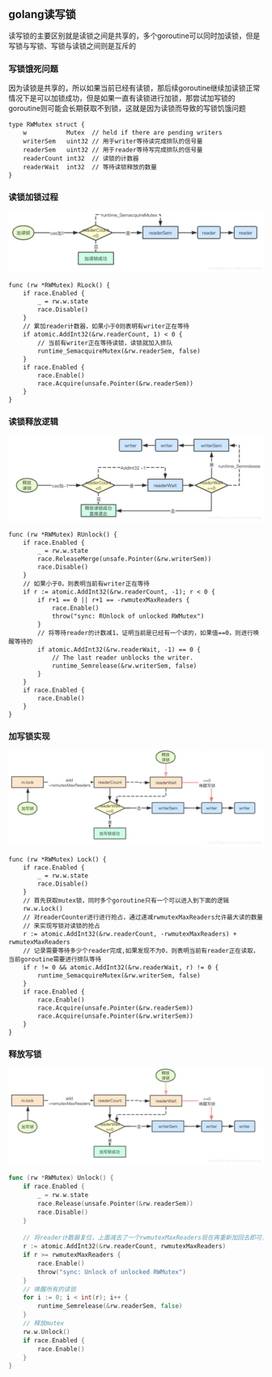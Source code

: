 ## golang读写锁

读写锁的主要区别就是读锁之间是共享的，多个goroutine可以同时加读锁，但是写锁与写锁、写锁与读锁之间则是互斥的

### 写锁饿死问题

因为读锁是共享的，所以如果当前已经有读锁，那后续goroutine继续加读锁正常情况下是可以加锁成功，但是如果一直有读锁进行加锁，那尝试加写锁的goroutine则可能会长期获取不到锁，这就是因为读锁而导致的写锁饥饿问题

```golang
type RWMutex struct {
    w           Mutex  // held if there are pending writers
    writerSem   uint32 // 用于writer等待读完成排队的信号量
    readerSem   uint32 // 用于reader等待写完成排队的信号量
    readerCount int32  // 读锁的计数器
    readerWait  int32  // 等待读锁释放的数量
}

```

### 读锁加锁过程

![读锁](../img/20200310183100318.png)

```golang
func (rw *RWMutex) RLock() {
    if race.Enabled {
        _ = rw.w.state
        race.Disable()
    }
    // 累加reader计数器，如果小于0则表明有writer正在等待
    if atomic.AddInt32(&rw.readerCount, 1) < 0 {
        // 当前有writer正在等待读锁，读锁就加入排队
        runtime_SemacquireMutex(&rw.readerSem, false)
    }
    if race.Enabled {
        race.Enable()
        race.Acquire(unsafe.Pointer(&rw.readerSem))
    }
}
```

### 读锁释放逻辑

![读锁](../img/20200310183238131.png)

```golang
func (rw *RWMutex) RUnlock() {
    if race.Enabled {
        _ = rw.w.state
        race.ReleaseMerge(unsafe.Pointer(&rw.writerSem))
        race.Disable()
    }
    // 如果小于0，则表明当前有writer正在等待
    if r := atomic.AddInt32(&rw.readerCount, -1); r < 0 {
        if r+1 == 0 || r+1 == -rwmutexMaxReaders {
            race.Enable()
            throw("sync: RUnlock of unlocked RWMutex")
        }
        // 将等待reader的计数减1，证明当前是已经有一个读的，如果值==0，则进行唤醒等待的
        if atomic.AddInt32(&rw.readerWait, -1) == 0 {
            // The last reader unblocks the writer.
            runtime_Semrelease(&rw.writerSem, false)
        }
    }
    if race.Enabled {
        race.Enable()
    }
}
```

### 加写锁实现

![写锁](../img/20200310183339731.png)

```golang
func (rw *RWMutex) Lock() {
    if race.Enabled {
        _ = rw.w.state
        race.Disable()
    }
    // 首先获取mutex锁，同时多个goroutine只有一个可以进入到下面的逻辑
    rw.w.Lock()
    // 对readerCounter进行进行抢占，通过递减rwmutexMaxReaders允许最大读的数量
    // 来实现写锁对读锁的抢占
    r := atomic.AddInt32(&rw.readerCount, -rwmutexMaxReaders) + rwmutexMaxReaders
    // 记录需要等待多少个reader完成,如果发现不为0，则表明当前有reader正在读取，当前goroutine需要进行排队等待
    if r != 0 && atomic.AddInt32(&rw.readerWait, r) != 0 {
        runtime_SemacquireMutex(&rw.writerSem, false)
    }
    if race.Enabled {
        race.Enable()
        race.Acquire(unsafe.Pointer(&rw.readerSem))
        race.Acquire(unsafe.Pointer(&rw.writerSem))
    }
}
```

### 释放写锁

![写锁](../img/20200310183339731.png)


```go
func (rw *RWMutex) Unlock() {
    if race.Enabled {
        _ = rw.w.state
        race.Release(unsafe.Pointer(&rw.readerSem))
        race.Disable()
    }

    // 将reader计数器复位，上面减去了一个rwmutexMaxReaders现在再重新加回去即可复位
    r := atomic.AddInt32(&rw.readerCount, rwmutexMaxReaders)
    if r >= rwmutexMaxReaders {
        race.Enable()
        throw("sync: Unlock of unlocked RWMutex")
    }
    // 唤醒所有的读锁
    for i := 0; i < int(r); i++ {
        runtime_Semrelease(&rw.readerSem, false)
    }
    // 释放mutex
    rw.w.Unlock()
    if race.Enabled {
        race.Enable()
    }
}
```